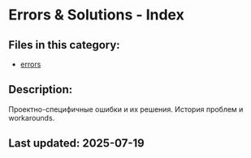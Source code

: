 # Errors & Solutions - Index

## Files in this category:

- [errors](./errors.md)

## Description:

Проектно-специфичные ошибки и их решения. История проблем и workarounds.

## Last updated: 2025-07-19
